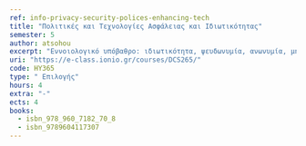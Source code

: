 ```yaml
---
ref: info-privacy-security-polices-enhancing-tech
title: "Πολιτικές και Τεχνολογίες Ασφάλειας και Ιδιωτικότητας"
semester: 5
author: atsohou
excerpt: "Εννοιολογικό υπόβαθρο: ιδιωτικότητα, ψευδωνυμία, ανωνυμία, μη-συνδεσιμότητα, μη-ανιχνευσιμότητα και μη-παρατηρησιμότητα, ασφάλεια πληροφοριών, ευπάθειες, απειλές, επικινδυνότητα. Ιδιωτικότητα κατά το σχεδιασμό (privacy by design). Ανάλυση και διαχείριση επικινδυνότητας: απαιτήσεις ασφάλειας πληροφοριακών συστημάτων, μεθοδολογίες ανάλυσης και διαχείρισης επικινδυνότητας (OCTAVE, CRAMM, SBA scenario). Πολιτικές και κανονισμοί ασφάλειας πληροφοριακών συστημάτων. Ανάλυση επικινδυνότητας ιδιωτικότητας. Ιδιωτικότητα στην κοινωνία της πληροφορίας (ηλεκτρονικό εμπόριο, ηλεκτρονική διακυβέρνηση, κοινωνικά δίκτυα). Συμπεριφορά χρηστών και προστασία ιδιωτικότητας: αντίληψη ιδιωτικότητας, πρόθεση αποκάλυψης πληροφοριών σε ηλεκτρονικά περιβάλλοντα, ιδιωτικότητα και αποδοχή πληροφοριακών συστημάτων. Πολιτικές προστασίας ιδιωτικότητας και συμμόρφωση με νομικό και κανονιστικό πλαίσιο. Προηγμένες Τεχνολογίες Προστασίας ανωνυμίας και Ιδιωτικότητας."
uri: "https://e-class.ionio.gr/courses/DCS265/"
code: HY365
type: "	Επιλογής"
hours: 4
extra: "-"
ects: 4
books:
  - isbn_978_960_7182_70_8
  - isbn_9789604117307
---
```


